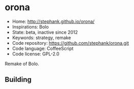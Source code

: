 # orona

- Home: http://stephank.github.io/orona/
- Inspirations: Bolo
- State: beta, inactive since 2012
- Keywords: strategy, remake
- Code repository: https://github.com/stephank/orona.git
- Code language: CoffeeScript
- Code license: GPL-2.0

Remake of Bolo.

## Building
